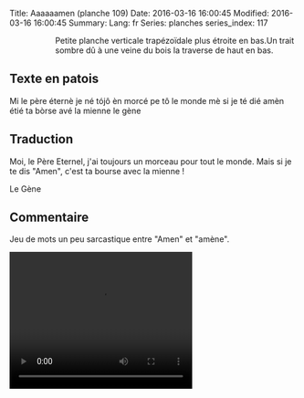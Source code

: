 Title: Aaaaaamen (planche 109)
Date: 2016-03-16 16:00:45
Modified: 2016-03-16 16:00:45
Summary: 
Lang: fr
Series: planches
series_index: 117


<figure class="image-block" style="float: left;">
  <img alt="" src="{static}/images/planche_109.png">
  <figcaption style="max-width: 291px"></figcaption>
</figure>
<p style=align:justify;">Petite planche verticale trapézoïdale plus étroite en bas.Un trait sombre dû à une veine du bois la traverse de haut en bas.</p>

## Texte en patois
Mi le père éternè je né tójô èn morcé pe tô le monde mè si je té dié amèn étié ta bòrse avé la mienne
le gène

## Traduction
Moi, le Père Eternel, j'ai toujours un morceau pour tout le monde. Mais si je te dis "Amen", c'est ta bourse avec la mienne !

Le Gène

## Commentaire
Jeu de mots un peu sarcastique entre "Amen" et "amène".



<video width="320" height="240" controls>
  <source src="https://d1njpgd0ygatdn.cloudfront.net/video_109-2.mp4" type="video/mp4">
</video>
